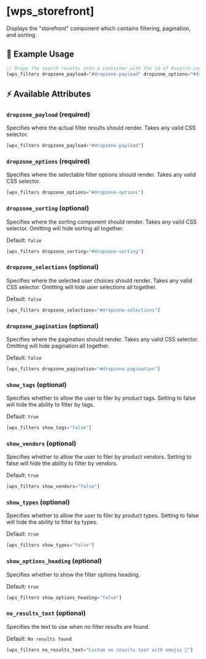 # [wps_storefront]

Displays the "storefront" component which contains filtering, pagination, and sorting.

## 🎯 Example Usage

```js
// Drops the search results into a container with the id of #search-container
[wps_filters dropzone_payload="#dropzone-payload" dropzone_options="#dropzone-options"]

```

## ⚡️ Available Attributes

### `dropzone_payload` <span class="attr-type attr-type-required">(required)</span>

Specifies where the actual filter results should render. Takes any valid CSS selector.

```js
[wps_filters dropzone_payload="#dropzone-payload"]
```

### `dropzone_options` <span class="attr-type attr-type-required">(required)</span>

Specifies where the selectable filter options should render. Takes any valid CSS selector.

```js
[wps_filters dropzone_options="#dropzone-options"]
```

### `dropzone_sorting` <span class="attr-type attr-type-optional">(optional)</span>

Specifies where the sorting component should render. Takes any valid CSS selector. Omitting will hide sorting all together.

Default: `false`

```js
[wps_filters dropzone_sorting="#dropzone-sorting"]
```

### `dropzone_selections` <span class="attr-type attr-type-optional">(optional)</span>

Specifies where the selected user choices should render. Takes any valid CSS selector. Omitting will hide user selections all together.

Default: `false`

```js
[wps_filters dropzone_selections="#dropzone-selections"]
```

### `dropzone_pagination` <span class="attr-type attr-type-optional">(optional)</span>

Specifies where the pagination should render. Takes any valid CSS selector. Omitting will hide pagination all together.

Default: `false`

```js
[wps_filters dropzone_pagination="#dropzone-pagination"]
```

### `show_tags` <span class="attr-type attr-type-optional">(optional)</span>

Specifies whether to allow the user to filer by product tags. Setting to false will hide the ability to filter by tags.

Default: `true`

```js
[wps_filters show_tags="false"]
```

### `show_vendors` <span class="attr-type attr-type-optional">(optional)</span>

Specifies whether to allow the user to filer by product vendors. Setting to false will hide the ability to filter by vendors.

Default: `true`

```js
[wps_filters show_vendors="false"]
```

### `show_types` <span class="attr-type attr-type-optional">(optional)</span>

Specifies whether to allow the user to filer by product types. Setting to false will hide the ability to filter by types.

Default: `true`

```js
[wps_filters show_types="false"]
```

### `show_options_heading` <span class="attr-type attr-type-optional">(optional)</span>

Specifies whether to show the filter options heading.

Default: `true`

```js
[wps_filters show_options_heading="false"]
```

### `no_results_text` <span class="attr-type attr-type-optional">(optional)</span>

Specifies the text to use when no filter results are found.

Default: `No results found`

```js
[wps_filters no_results_text="Custom no results text with emojis 🚨"]
```
